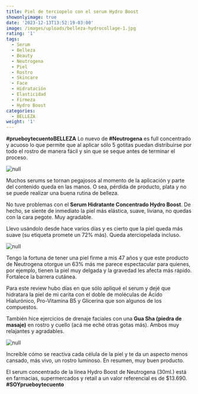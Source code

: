 ```yaml
---
title: Piel de terciopelo con el serum Hydro Boost
showonlyimage: true
date: '2023-12-13T13:52:19-03:00'
image: /images/uploads/belleza-hydrocollage-1.jpg
rating: '1'
tags:
  - Serum
  - Belleza
  - Beauty
  - Neutrogena
  - Piel
  - Rostro
  - Skincare
  - Face
  - Hidratación
  - Elasticidad
  - Firmeza
  - Hydro Boost
categories:
  - BELLEZA
weight: '1'
---
```

**\#prueboytecuentoBELLEZA** Lo nuevo de **\#Neutrogena** es full concentrado y acuoso lo que permite que al aplicar sólo 5 gotitas puedan distribuirse por todo el rostro de manera fácil y sin que se seque antes de terminar el proceso.

<!--more-->

![null](/images/uploads/belleza-hydrocollage-1.jpg)

Muchos serums se tornan pegajosos al momento de la aplicación y parte del contenido queda en las manos. O sea, pérdida de producto, plata y no se puede realizar una buena rutina de belleza.

No tuve problemas con el **Serum Hidratante Concentrado Hydro Boost**. De hecho, se siente de inmediato la piel más elástica, suave, liviana, no quedas con la cara pegote. Muy agradable.

Llevo usándolo desde hace varios días y es cierto que la piel queda más suave (su etiqueta promete un 72% más). Queda aterciopelada incluso. 

![null](/images/uploads/belleza-hydro-frasco.jpg)

Tengo la fortuna de tener una piel firme a mis 47 años y que este producto de Neutrogena otorgue un 63% más me parece espectacular para quienes, por ejemplo, tienen la piel muy delgada y la gravedad les afecta más rápido. Fortalece la barrera cutánea.

Para este review hubo días en que sólo apliqué el serum y dejé que hidratara la piel de mi carita con el doble de moléculas de Ácido Hialurónico, Pro-Vitamina B5 y Glicerina que son algunos de los compuestos. 

También hice ejercicios de drenaje faciales con una **Gua Sha (piedra de masaje)** en rostro y cuello (acá me eché otras gotas más). Ambos muy relajantes y agradables. 

![null](/images/uploads/belleza-hydrocollage-2.jpg)

Increíble cómo se reactiva cada célula de la piel y te da un aspecto menos cansado, más vivo, un rostro luminoso. En resumen, muy buen producto.

El serum concentrado de la línea Hydro Boost de Neutrogena (30ml.) está en farmacias, supermercados y retail a un valor referencial es de $13.690. **\#SOYprueboytecuento**
